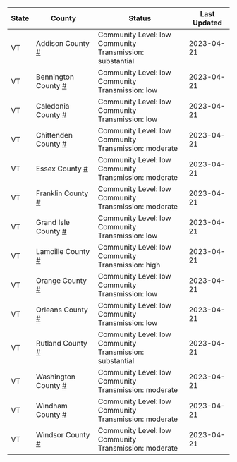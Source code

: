 State | County | Status | Last Updated
--- | --- | --- | --- 
VT | Addison County <a href="#addison_county">#</a> | <a name="addison_county"></a>Community Level: low<br/>Community Transmission: substantial | 2023-04-21
VT | Bennington County <a href="#bennington_county">#</a> | <a name="bennington_county"></a>Community Level: low<br/>Community Transmission: low | 2023-04-21
VT | Caledonia County <a href="#caledonia_county">#</a> | <a name="caledonia_county"></a>Community Level: low<br/>Community Transmission: low | 2023-04-21
VT | Chittenden County <a href="#chittenden_county">#</a> | <a name="chittenden_county"></a>Community Level: low<br/>Community Transmission: moderate | 2023-04-21
VT | Essex County <a href="#essex_county">#</a> | <a name="essex_county"></a>Community Level: low<br/>Community Transmission: moderate | 2023-04-21
VT | Franklin County <a href="#franklin_county">#</a> | <a name="franklin_county"></a>Community Level: low<br/>Community Transmission: moderate | 2023-04-21
VT | Grand Isle County <a href="#grand_isle_county">#</a> | <a name="grand_isle_county"></a>Community Level: low<br/>Community Transmission: low | 2023-04-21
VT | Lamoille County <a href="#lamoille_county">#</a> | <a name="lamoille_county"></a>Community Level: low<br/>Community Transmission: high | 2023-04-21
VT | Orange County <a href="#orange_county">#</a> | <a name="orange_county"></a>Community Level: low<br/>Community Transmission: low | 2023-04-21
VT | Orleans County <a href="#orleans_county">#</a> | <a name="orleans_county"></a>Community Level: low<br/>Community Transmission: low | 2023-04-21
VT | Rutland County <a href="#rutland_county">#</a> | <a name="rutland_county"></a>Community Level: low<br/>Community Transmission: substantial | 2023-04-21
VT | Washington County <a href="#washington_county">#</a> | <a name="washington_county"></a>Community Level: low<br/>Community Transmission: moderate | 2023-04-21
VT | Windham County <a href="#windham_county">#</a> | <a name="windham_county"></a>Community Level: low<br/>Community Transmission: moderate | 2023-04-21
VT | Windsor County <a href="#windsor_county">#</a> | <a name="windsor_county"></a>Community Level: low<br/>Community Transmission: moderate | 2023-04-21
